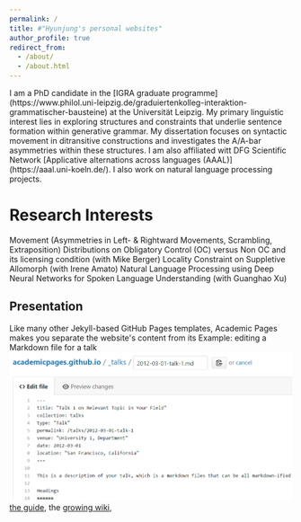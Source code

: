 ```yaml
---
permalink: /
title: #"Hyunjung's personal websites"
author_profile: true
redirect_from: 
  - /about/
  - /about.html
---
```



<div class="about-text">
I am a PhD candidate in the [IGRA graduate programme](https://www.philol.uni-leipzig.de/graduiertenkolleg-interaktion-grammatischer-bausteine) at the Universität Leipzig. My primary linguistic interest lies in exploring structures and constraints that underlie sentence formation within generative grammar. My dissertation focuses on syntactic movement in ditransitive constructions and investigates the A/A-bar asymmetries within these structures.  I am also affiliated witt DFG Scientific Network [Applicative alternations across languages (AAAL)](https://aaal.uni-koeln.de/). I also work on natural language processing projects. 
</div>

Research Interests
======
Movement (Asymmetries in Left- & Rightward Movements, Scrambling, Extraposition)
Distributions on Obligatory Control (OC) versus Non OC and its licensing condition (with Mike Berger)
Locality Constraint on Suppletive Allomorph  (with Irene Amato)
Natural Language Processing using Deep Neural Networks for Spoken Language Understanding (with Guanghao Xu)


Presentation
------


Like many other Jekyll-based GitHub Pages templates, Academic Pages makes you separate the website's content from its 
Example: editing a Markdown file for a talk
![Editing a Markdown file for a talk](/images/editing-talk.png)
[the guide](https://academicpages.github.io/markdown/), the [growing wiki](https://github.com/academicpages/academicpages.github.io/wiki),
